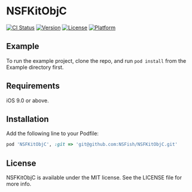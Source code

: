 # NSFKitObjC

[![CI Status](https://img.shields.io/travis/NSFish/NSFKitObjC.svg?style=flat)](https://travis-ci.com/NSFish/NSFKitObjC)
[![Version](https://img.shields.io/github/tag/NSFish/NSFKitObjC.svg?style=flat)](https://github.com/NSFish/NSFKitObjC/releases)
[![License](https://img.shields.io/github/license/mashape/apistatus.svg)](https://github.com/NSFish/NSFKitObjC/blob/master/LICENSE)
[![Platform](https://img.shields.io/badge/platform-iOS-lightgrey.svg)](https://github.com/NSFish/NSFKitObjC)

## Example

To run the example project, clone the repo, and run `pod install` from the Example directory first.

## Requirements

iOS 9.0 or above.

## Installation

Add the following line to your Podfile:

```ruby
pod 'NSFKitObjC', :git => 'git@github.com:NSFish/NSFKitObjC.git'
```

## License

NSFKitObjC is available under the MIT license. See the LICENSE file for more info.
